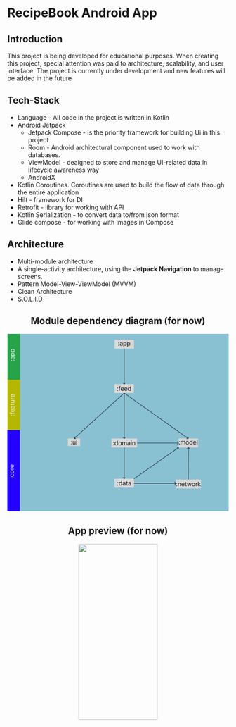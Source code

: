 
  # RecipeBook Android App
  
  ## Introduction
  
  This project is being developed for educational purposes. When creating this project, special attention was paid to architecture, scalability, and user interface. The project is currently under development and new features will be added in the future
  
  ## Tech-Stack
  - Language - All code in the project is written in Kotlin
  - Android Jetpack
      - Jetpack Compose - is the priority framework for building Ui in this project
      - Room - Android architectural component used to work with databases.
      - ViewModel - deaigned to store and manage UI-related data in lifecycle awareness way
      - AndroidX
  - Kotlin Coroutines. Coroutines are used to build the flow of data through the entire application
  - Hilt - framework for DI
  - Retrofit - library for working with API
  - Kotlin Serialization - to convert data to/from json format
  - Glide compose - for working with images in Compose

## Architecture
  - Multi-module architecture
  - A single-activity architecture, using the <b> Jetpack Navigation</b> to manage screens.
  - Pattern Model-View-ViewModel (MVVM)
  - Clean Architecture
  - S.O.L.I.D

  <h2 align="center">Module dependency diagram (for now)</h2>
  <p align="center"><img src = "https://github.com/ComeAYouA/RecipesBook/blob/main/preview/modules.png"></p>
 
  <h2 align="center">App preview (for now)</h2>
  <p align="center"><img src = "https://github.com/ComeAYouA/RecipesBook/blob/main/app_preview.gif" width="180" height="400"/></p>
  
 
